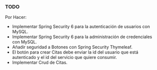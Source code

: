 ### TODO

Por Hacer:

* Implementar Spring Security 6 para la autenticación de usuarios con MySQL.
* Implementar Spring Security 6 para la administración de credenciales con MySQL.
* Añadir seguridad a Botones con Spring Security Thymeleaf.
* El botón para crear Citas debe enviar la id del usuario que está autenticado y el id del servicio
  que quiere consumir.
* Implementar Crud de Citas.

